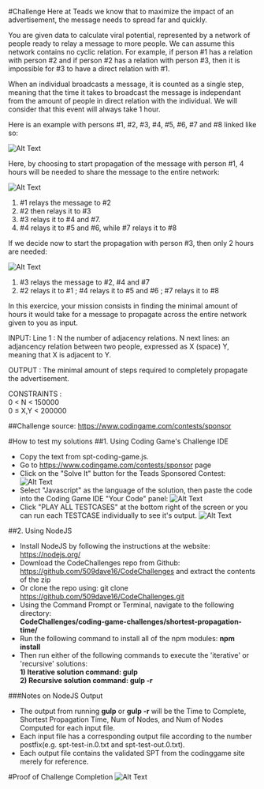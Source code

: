 
#Challenge
Here at Teads we know that to maximize the impact of an advertisement, the message needs to spread far and quickly.
 
You are given data to calculate viral potential, represented by a network of people ready to relay a message to more people.
We can assume this network contains no cyclic relation. 
For example, if person #1 has a relation with person #2 and if person #2 has a relation with person #3, then it is impossible for #3 to have a direct relation with #1.
 
When an individual broadcasts a message, it is counted as a single step, meaning that the time it takes to broadcast the message is independant from the amount of people in direct relation with the individual. We will consider that this event will always take 1 hour.
 
Here is an example with persons #1, #2, #3, #4, #5, #6, #7 and #8 linked like so:
 
![Alt Text](http://code.codingame.com/fileservlet?id=438097898883 "Missing Image for Diagram")
 
Here, by choosing to start propagation of the message with person #1, 4 hours will be needed to share the message to the entire network:

![Alt Text](http://code.codingame.com/fileservlet?id=438112355735 "Missing Image for Diagram")

1.   \#1 relays the message to #2
2.   \#2 then relays it to #3
3.   \#3 relays it to #4 and #7.
4.   \#4 relays it to #5 and #6, while #7 relays it to #8
 
If we decide now to start the propagation with person #3, then only 2 hours are needed:
 
![Alt Text](http://code.codingame.com/fileservlet?id=438103072669 "Missing Image for Diagram")
 
1.   \#3 relays the message to #2, #4 and #7
2.   \#2 relays it to #1 ; #4 relays it to #5 and #6 ; #7 relays it to #8
 
In this exercice, your mission consists in finding the minimal amount of hours it would take for a message to propagate across the entire network given to you as input.
 
INPUT:
Line 1 : N the number of adjacency relations.
N next lines: an adjancency relation between two people, expressed as X (space) Y, meaning that X is adjacent to Y.
 
OUTPUT :
The minimal amount of steps required to completely propagate the advertisement.
 
CONSTRAINTS :<br>
0 < N < 150000<br>
0 ≤ X,Y < 200000

##Challenge source: https://www.codingame.com/contests/sponsor

#How to test my solutions
##1. Using Coding Game's Challenge IDE
- Copy the text from spt-coding-game.js.
- Go to https://www.codingame.com/contests/sponsor page
- Click on the "Solve It" button for the Teads Sponsored Contest:
![Alt Text](http://s29.postimg.org/lv7zbh43b/coding_game_teadstv_contest.png "Missing Image for Diagram")
-  Select "Javascript" as the language of the solution, then paste the code into the Coding Game IDE "Your Code" panel:
![Alt Text](http://s29.postimg.org/q5mn7296f/coding_game_editor.png "Missing Image for Diagram")
- Click "PLAY ALL TESTCASES" at the bottom right of the screen or you can run each TESTCASE individually to see it's output.
![Alt Text](http://s29.postimg.org/qwfdcubjr/coding_game_run_test_cases.png "Missing Image for Diagram")

##2. Using NodeJS
- Install NodeJS by following the instructions at the website: https://nodejs.org/
- Download the CodeChallenges repo from Github: https://github.com/509dave16/CodeChallenges and extract the contents of the zip
- Or clone the repo using: git clone https://github.com/509dave16/CodeChallenges.git
- Using the Command Prompt or Terminal, navigate to the following directory:<br>
<strong>CodeChallenges/coding-game-challenges/shortest-propagation-time/</strong>
- Run the following command to install all of the npm modules: <strong>npm install</strong><br>
- Then run either of the following commands to execute the 'iterative' or 'recursive' solutions:<br>
<strong>1) Iterative solution command: gulp </strong><br>
<strong>2) Recursive solution command: gulp -r</strong><br>

###Notes on NodeJS Output
- The output from running <strong>gulp</strong> or <strong>gulp -r</strong> will be the Time to Complete, Shortest Propagation Time, Num of Nodes, and Num of Nodes Computed for each input file.
- Each input file has a corresponding output file according to the number postfix(e.g. spt-test-in.0.txt and spt-test-out.0.txt).
- Each output file contains the validated SPT from the codinggame site merely for reference.

#Proof of Challenge Completion
![Alt Text](http://s23.postimg.org/hd4y32egr/teads_tv_challenge_proof.png "Missing Image for Diagram")
